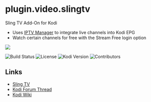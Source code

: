 # plugin.video.slingtv
Sling TV Add-On for Kodi
* Uses [IPTV Manager](https://github.com/add-ons/service.iptv.manager) to integrate live channels into Kodi EPG
* Watch certain channels for free with the Stream Free login option

![](https://github.com/eracknaphobia/plugin.video.slingtv/blob/master/resources/images/icon.png?raw=true)

![Build Status](https://img.shields.io/badge/Build-Beta-orange)
![License](https://img.shields.io/badge/License-GPL--3.0--only-success.svg)
![Kodi Version](https://img.shields.io/badge/Kodi-Nexus%2B-brightgreen)
![Contributors](https://img.shields.io/badge/Contributors-0eracknaphobia-darkgray)

## Links

* [Sling TV](https://www.sling.com/)
* [Kodi Forum Thread](https://forum.kodi.tv/showthread.php?tid=376095)
* [Kodi Wiki](https://kodi.wiki/view/Main_Page)
